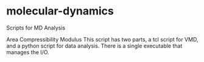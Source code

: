 # molecular-dynamics
Scripts for MD Analysis

Area Compressibility Modulus
This script has two parts, a tcl script for VMD, and a python script
for data analysis. There is a single executable that manages the I/O.
